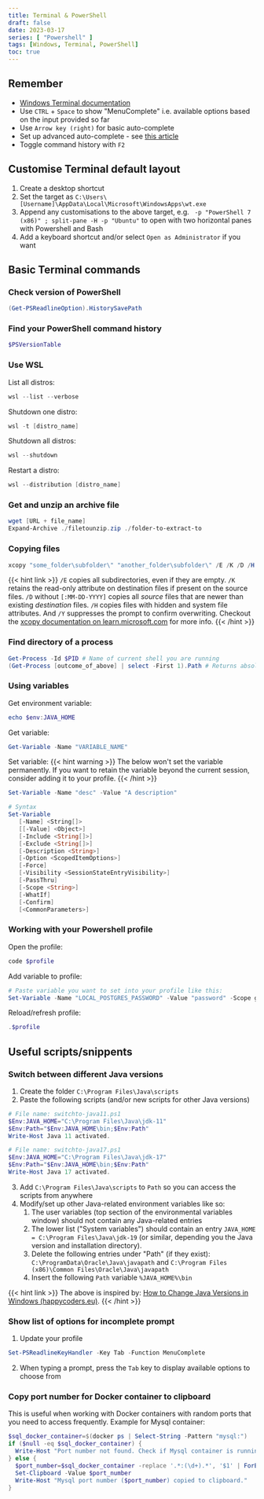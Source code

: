 ```yaml
---
title: Terminal & PowerShell
draft: false
date: 2023-03-17
series: [ "Powershell" ]
tags: [Windows, Terminal, PowerShell]
toc: true
---
```


## Remember

- [Windows Terminal documentation](https://learn.microsoft.com/en-us/windows/terminal/install)
- Use `CTRL` + `Space` to show "MenuComplete" i.e. available options based on the input provided so far
- Use `Arrow key (right)` for basic auto-complete
- Set up advanced auto-complete - see [this article](https://techcommunity.microsoft.com/t5/itops-talk-blog/autocomplete-in-powershell/ba-p/2604524)
- Toggle command history with `F2`

## Customise Terminal default layout

1. Create a desktop shortcut
2. Set the target as `C:\Users\[Username]\AppData\Local\Microsoft\WindowsApps\wt.exe` 
3. Append any customisations to the above target, e.g. ` -p "PowerShell 7 (x86)" ; split-pane -H -p "Ubuntu"` to open with two horizontal panes with Powershell and Bash
4. Add a keyboard shortcut and/or select `Open as Administrator` if you want

## Basic Terminal commands

### Check version of PowerShell
```powershell
(Get-PSReadlineOption).HistorySavePath
```

### Find your PowerShell command history
```powershell
$PSVersionTable
```

### Use WSL
List all distros:
```powershell 
wsl --list --verbose
```

Shutdown one distro:
```powershell
wsl -t [distro_name]
```

Shutdown all distros:
```powershell
wsl --shutdown
```

Restart a distro:
```powershell
wsl --distribution [distro_name]
```

### Get and unzip an archive file
```powershell
wget [URL + file_name]
Expand-Archive ./filetounzip.zip ./folder-to-extract-to
```

### Copying files
```powershell
xcopy "some_folder\subfolder\" "another_folder\subfolder\" /E /K /D /H /Y
```

{{< hint link >}}
`/E` copies all subdirectories, even if they are empty. `/K` retains the read-only attribute on destination files if present on the source files. `/D` without `[:MM-DD-YYYY]` copies all _source_ files that are newer than existing _destination_ files. `/H` copies files with hidden and system file attributes. And `/Y` suppresses the prompt to confirm overwriting.
Checkout the [xcopy documentation on learn.microsoft.com](https://learn.microsoft.com/en-us/windows-server/administration/windows-commands/xcopy) for more info.
{{< /hint >}}

### Find directory of a process
```powershell
Get-Process -Id $PID # Name of current shell you are running
(Get-Process [outcome_of_above] | select -First 1).Path # Returns absolute directory
```

### Using variables
Get environment variable:
```powershell
echo $env:JAVA_HOME
```

Get variable:
```powershell
Get-Variable -Name "VARIABLE_NAME"
```

Set variable:
{{< hint warning >}}
The below won't set the variable permanently. If you want to retain the variable beyond the current session, consider adding it to your profile.
{{< /hint >}}

```powershell
Set-Variable -Name "desc" -Value "A description" 

# Syntax
Set-Variable 
   [-Name] <String[]> 
   [[-Value] <Object>] 
   [-Include <String[]>] 
   [-Exclude <String[]>] 
   [-Description <String>] 
   [-Option <ScopedItemOptions>] 
   [-Force] 
   [-Visibility <SessionStateEntryVisibility>] 
   [-PassThru] 
   [-Scope <String>] 
   [-WhatIf] 
   [-Confirm] 
   [<CommonParameters>]
```

### Working with your Powershell profile
Open the profile:
```powershell
code $profile
```

Add variable to profile:
```powershell
# Paste variable you want to set into your profile like this:
Set-Variable -Name "LOCAL_POSTGRES_PASSWORD" -Value "password" -Scope global 
```

Reload/refresh profile:
```powershell
.$profile
```

## Useful scripts/snippents

### Switch between different Java versions

1. Create the folder `C:\Program Files\Java\scripts`
2. Paste the following scripts (and/or new scripts for other Java versions)

```powershell
# File name: switchto-java11.ps1
$Env:JAVA_HOME="C:\Program Files\Java\jdk-11" 
$Env:Path="$Env:JAVA_HOME\bin;$Env:Path" 
Write-Host Java 11 activated.
```

```powershell
# File name: switchto-java17.ps1
$Env:JAVA_HOME="C:\Program Files\Java\jdk-17" 
$Env:Path="$Env:JAVA_HOME\bin;$Env:Path" 
Write-Host Java 17 activated.
```

3. Add `C:\Program Files\Java\scripts` to `Path` so you can access the scripts from anywhere
4. Modify/set up other Java-related environment variables like so:
   1. The user variables (top section of the environmental variables window) should not contain any Java-related entries
   2. The lower list ("System variables") should contain an entry `JAVA_HOME = C:\Program Files\Java\jdk-19` (or similar, depending you the Java version and installation directory).
   3. Delete the following entries under "Path" (if they exist): `C:\ProgramData\Oracle\Java\javapath` and `C:\Program Files (x86)\Common Files\Oracle\Java\javapath`
   4. Insert the following `Path` variable `%JAVA_HOME%\bin`

{{< hint link >}}
The above is inspired by: [How to Change Java Versions in Windows (happycoders.eu)](https://www.happycoders.eu/java/how-to-switch-multiple-java-versions-windows/).
{{< /hint >}}

### Show list of options for incomplete prompt

1. Update your profile

```powershell
Set-PSReadlineKeyHandler -Key Tab -Function MenuComplete
```

2. When typing a prompt, press the `Tab` key to display available options to choose from


### Copy port number for Docker container to clipboard

This is useful when working with Docker containers with random ports that you need to access frequently.
Example for Mysql container:

```powershell
$sql_docker_container=$(docker ps | Select-String -Pattern "mysql:")
if ($null -eq $sql_docker_container) {
  Write-Host "Port number not found. Check if Mysql container is running."
} else {
  $port_number=$sql_docker_container -replace '.*:(\d+).*', '$1' | ForEach-Object { $_.Trim() }
  Set-Clipboard -Value $port_number
  Write-Host "Mysql port number ($port_number) copied to clipboard."
}
```
